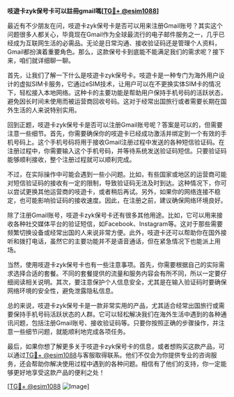**吱遊卡zyk保号卡可以註冊gmail嗎[[TG💪+ @esim1088](https://t.me/s/esim1088)]**

最近有不少朋友在问，吱遊卡zyk保号卡是否可以用来注册Gmail账号？其实这个问题很多人都关心，毕竟现在Gmail作为全球最流行的电子邮件服务之一，几乎已经成为互联网生活的必需品。无论是日常沟通、接收验证码还是管理个人资料，Gmail都扮演着重要角色。那么，这款保号卡到底能不能满足我们的需求呢？接下来，咱们就详细聊一聊。

首先，让我们了解一下什么是吱遊卡zyk保号卡。吱遊卡是一种专门为海外用户设计的虚拟SIM卡服务，它通过eSIM技术，让用户可以在不更换实体SIM卡的情况下，轻松接入本地网络。这种卡的主要功能是帮助用户保持手机号码的活跃状态，避免因长时间未使用而被运营商回收号码。这对于经常出国旅行或者需要长期在国外生活的人来说特别实用。

回到正题，吱遊卡zyk保号卡是否可以注册Gmail账号呢？答案是可以的，但需要注意一些细节。首先，你需要确保你的吱遊卡已经成功激活并绑定到一个有效的手机号码上。这个手机号码将用于接收Gmail注册过程中发送的各种短信验证码。在注册过程中，你需要输入这个手机号码，并等待系统发送验证码短信。只要验证码能够顺利接收，整个注册过程就可以顺利完成。

不过，在实际操作中可能会遇到一些小问题。比如，有些国家或地区的运营商可能对短信验证码的接收有一定的限制，导致验证码无法及时到达。这种情况下，你可以尝试更换其他运营商的吱遊卡，或者稍后再试。另外，如果你的网络连接不稳定，也可能影响验证码的接收速度。因此，在注册之前，建议确保网络环境良好。

除了注册Gmail账号，吱遊卡zyk保号卡还有很多其他用途。比如，它可以用来接收各种社交媒体平台的验证短信，如Facebook、Instagram等。这对于那些需要频繁切换设备或经常出国的人来说非常方便。此外，吱遊卡还可以帮助你在国外接听和拨打电话，虽然它的主要功能并不是语音通话，但在紧急情况下也能派上用场。

当然，使用吱遊卡zyk保号卡也有一些注意事项。首先，你需要根据自己的实际需求选择合适的套餐。不同的套餐提供的流量和服务内容会有所不同，所以一定要仔细阅读相关说明。其次，要注意保护个人信息安全，尤其是在输入验证码时要确保网络环境的安全性，避免泄露隐私信息。

总的来说，吱遊卡zyk保号卡是一款非常实用的产品，尤其适合经常出国旅行或需要保持手机号码活跃状态的人群。它可以轻松解决我们在海外生活中遇到的各种通讯问题，包括注册Gmail账号、接收验证码等。只要你按照正确的步骤操作，并注意一些细节问题，就能顺利地完成各项任务。

最后，如果你想了解更多关于吱遊卡zyk保号卡的信息，或者想购买这款产品，可以通过[TG💪+ @esim1088](https://t.me/s/esim1088)与客服取得联系。他们不仅会为你提供专业的咨询服务，还会帮助你解决使用过程中遇到的各种问题。相信有了他们的支持，你一定能够更好地享受这款产品的便利之处！

[[TG💪+ @esim1088](https://t.me/s/esim1088) ![Image](https://i.postimg.cc/4NQfJmqS/Snipaste-2025-05-13-00-14-12.png)]